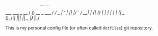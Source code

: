                    __ _           
   ___ ___  _ __  / _(_) __ _ ___ 
  / __/ _ \| '_ \| |_| |/ _` / __|
 | (_| (_) | | | |  _| | (_| \__ \
(_)___\___/|_| |_|_| |_|\__, |___/
                        |___/     

This is my personal config file (or often called `dotfiles`) git repository.

